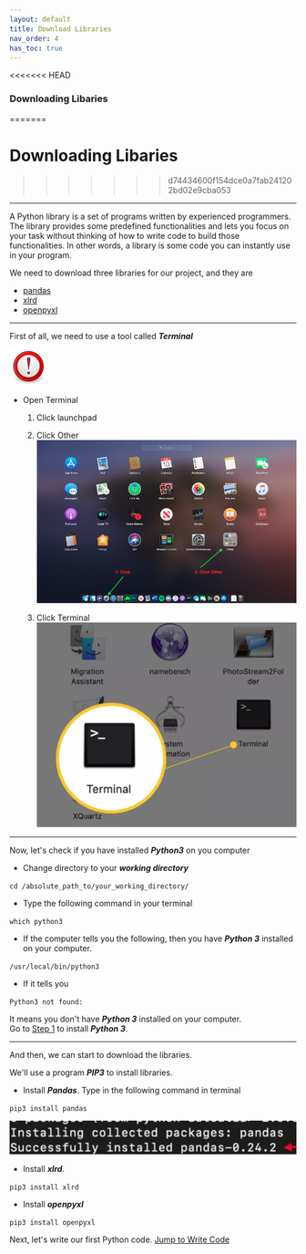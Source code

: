 ```yaml
---
layout: default
title: Download Libraries
nav_order: 4
has_toc: true
---
```


<<<<<<< HEAD
### Downloading Libaries
=======
# Downloading Libaries
>>>>>>> d74434600f154dce0a7fab241202bd02e9cba053

<hr>
A Python library is a set of programs written by experienced programmers. The library provides some predefined functionalities and lets you focus on your task without thinking of how to write code to build those functionalities. In other words, a library is some code you can instantly use in your program.

We need to download three libraries for our project, and they are
- [pandas](https://phil-cst-bcit.github.io/Phil-Antony-docs/docs/glossary/)
- [xlrd](https://phil-cst-bcit.github.io/Phil-Antony-docs/docs/glossary/)
- [openpyxl](https://phil-cst-bcit.github.io/Phil-Antony-docs/docs/glossary/)
<hr>

First of all, we need to use a tool called **_Terminal_**

![](https://github.com/Phil-CST-BCIT/Phil-Antony-docs/blob/gh-pages/assets/images/note.png?raw=true "note")

- Open Terminal
   1. Click launchpad

   2. Click Other
   ![](https://github.com/Phil-CST-BCIT/Phil-Antony-docs/blob/gh-pages/assets/images/launchpad.png?raw=true "launchpad")

   3. Click Terminal
   ![](https://github.com/Phil-CST-BCIT/Phil-Antony-docs/blob/gh-pages/assets/images/terminal.png?raw=true "launchpad")
<hr>

Now, let's check if you have installed **_Python3_** on you computer<br/>

- Change directory to your **_working directory_**<br/>

`cd /absolute_path_to/your_working_directory/`

- Type the following command in your terminal<br/>

`which python3`

   * If the computer tells you the following, then you have **_Python 3_** installed on your computer.<br/>

   `/usr/local/bin/python3`

   * If it tells you<br/>

   `Python3 not found:`<br/>

   It means you don't have **_Python 3_** installed on your computer.<br/>
   Go to [Step 1](https://phil-cst-bcit.github.io/Phil-Antony-docs/docs/install/) to install **_Python 3_**.
<hr>

And then, we can start to download the libraries.<br/>

We'll use a program **_PIP3_** to install libraries.

- Install **_Pandas_**. Type in the following command in terminal<br/>

`pip3 install pandas`<br/>

![](https://github.com/Phil-CST-BCIT/Phil-Antony-docs/blob/gh-pages/assets/images/install_pandas.png?raw=true)

- Install **_xlrd_**.<br/>

`pip3 install xlrd`<br/>

- Install **_openpyxl_**<br/>

`pip3 install openpyxl`

Next, let's write our first Python code. [Jump to Write Code](https://phil-cst-bcit.github.io/Phil-Antony-docs/docs/write_code/)
